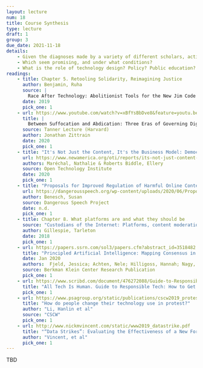 ```yaml
---
layout: lecture
num: 18
title: Course Synthesis
type: lecture
draft: 1
group: 3
due_date: 2021-11-18
details: 
    - Given the diagnoses made by a variety of different scholars, activists, and your classmates, what are possible remedies suggested?
    - Which seem promising, and under what conditions?
    - What is the role of technology design? Policy? Public education? Others?
readings:
    - title: Chapter 5. Retooling Solidarity, Reimagining Justice
      author: Benjamin, Ruha
      source: |
        Race After Technology: Abolitionist Tools for the New Jim Code
      date: 2019
      pick_one: 1
    - url: https://www.youtube.com/watch?v=xBfYsBbDve8&feature=youtu.be
      title: |
        Between Suffocation and Abdication: Three Eras of Governing Digital Platforms (video lecture)
      source: Tanner Lecture (Harvard)
      author: Jonathan Zittrain
      date: 2020
      pick_one: 1
    - title: "It's Not Just the Content, It's the Business Model: Democracy’s Online Speech Challenge"
      url: https://www.newamerica.org/oti/reports/its-not-just-content-its-business-model/
      authors: Maréchal, Nathalie & Roberts Biddle, Ellery
      source: Open Technology Institute
      date: 2020
      pick_one: 1
    - title: "Proposals for Improved Regulation of Harmful Online Content"
      url: https://dangerousspeech.org/wp-content/uploads/2020/06/Proposals-for-Improved-Regulation-of-Harmful-Online-Content-Formatted-v5.2.1.pdf
      author: Benesch, Susan
      source: Dangerous Speech Project
      date: n.d.
      pick_one: 1
    - title: Chapter 8. What platforms are and what they should be
      source: "Custodians of the Internet: Platforms, content moderation, and the hidden decisions that shape social media"
      author: Gillespie, Tarleton
      date: 2018
      pick_one: 1
    - url: https://papers.ssrn.com/sol3/papers.cfm?abstract_id=3518482
      title: "Principled Artificial Intelligence: Mapping Consensus in Ethical and Rights-Based Approaches to Principles for AI"
      date: Jan 2020
      authors:  Fjeld, Jessica; Achten, Nele; Hilligoss, Hannah; Nagy, Adam; Srikumar, Madhulika
      source: Berkman Klein Center Research Publication
      pick_one: 1
    - url: https://www.scribd.com/document/476272088/Guide-to-Responsible-Tech-How-to-Get-Involved-Build-a-Better-Tech-Future
      title: "All Tech Is Human. Guide to Responsible Tech: How to Get Involved & Build a Better Tech Future"
      pick_one: 1
    - url: https://www.psagroup.org/static/publications/cscw2019_protest_nonuse_camera_ready.pdf
      title: "How do people change their technology use in protest?"
      author: "Li, Hanlin et al"
      source: "CSCW"
      pick_one: 1
    - url: http://www.nickmvincent.com/static/www2019_datastrike.pdf
      title: "“Data Strikes”: Evaluating the Effectiveness of a New Form of Collective Action Against Technology Companies"
      author: "Vincent, et al"
      pick_one: 1
---
```



TBD